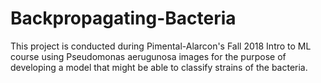 # Backpropagating-Bacteria
This project is conducted during Pimental-Alarcon's Fall 2018 Intro to ML course using Pseudomonas aerugunosa images for the purpose of developing a model that might be able to classify strains of the bacteria.
